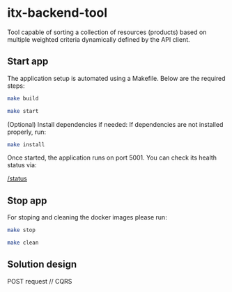 # itx-backend-tool
Tool capable of sorting a collection of resources (products) based on multiple weighted criteria dynamically defined by the API client.

## Start app
The application setup is automated using a Makefile. Below are the required steps:

```bash
make build
```

```bash
make start
```

(Optional) Install dependencies if needed:
If dependencies are not installed properly, run:

```bash
make install
```

Once started, the application runs on port 5001. You can check its health status via:

[/status](http://localhost:5001/status)

## Stop app
For stoping and cleaning the docker images please run:

```bash
make stop
```

```bash
make clean
```

## Solution design

POST request // CQRS